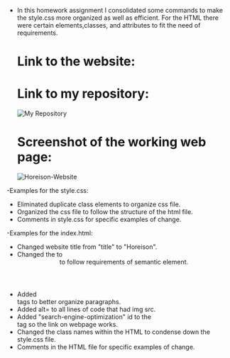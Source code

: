 * In this homework assignment I consolidated some commands to make the style.css more organized as well as efficient. For the HTML there were certain elements,classes, and attributes to fit the need of requirements.
    
    # Link to the website:

    
    # Link to my repository:
    ![My Repository](https://swagmaster678.github.io/Homework1-Horiseon-Clean-Up/)

    # Screenshot of the working web page:
    ![Horeison-Website](SC:\Users\brice\Desktop\homework\SEOAssignment-\images\homework_SEOAssignment-_index.html.png)

 
-Examples for the style.css:
* Eliminated duplicate class elements to organize css file.
* Organized the css file to follow the structure of the html file.
* Comments in style.css for specific examples of change.

-Examples for the index.html:
* Changed website title from "title" to "Horeison".
* Changed the <head> to <header> to follow requirements of semantic element.
* Added <article> tags to better organize paragraphs.
* Added alt= to all lines of code that had img src.
* Added "search-engine-optimization" id to the <div> tag so the link on webpage works.
* Changed the class names within the HTML to condense down the style.css file.
* Comments in the HTML file for specific examples of change.




